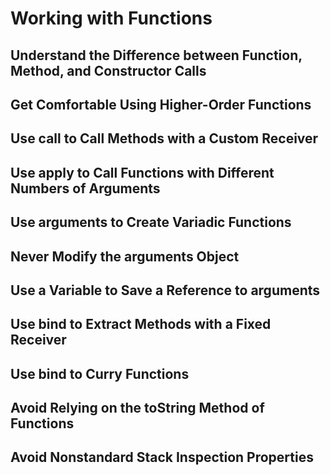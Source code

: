 # Working with Functions

## Understand the Difference between Function, Method, and Constructor Calls

## Get Comfortable Using Higher-Order Functions

## Use call to Call Methods with a Custom Receiver

## Use apply to Call Functions with Different Numbers of Arguments

## Use arguments to Create Variadic Functions

## Never Modify the arguments Object

## Use a Variable to Save a Reference to arguments

## Use bind to Extract Methods with a Fixed Receiver

## Use bind to Curry Functions

## Avoid Relying on the toString Method of Functions

## Avoid Nonstandard Stack Inspection Properties